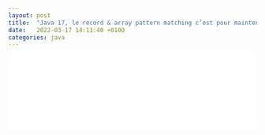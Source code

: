 ```yaml
---
layout: post
title:  "Java 17, le record & array pattern matching c’est pour maintenant ?"
date:   2022-03-17 14:11:40 +0100
categories: java
---
```


<iframe src="/adoc/java17/java17.html" onload="this.style.height=(this.contentWindow.document.body.scrollHeight+20)+'px';"
 style="overflow: hidden; width: 100%;border:none;" title="Iframe Example"></iframe>
